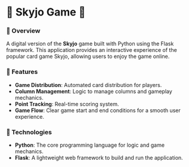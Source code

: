 # 🌈 Skyjo Game 🌈

### 🚀 Overview
A digital version of the **Skyjo** game built with Python using the Flask framework. This application provides an interactive experience of the popular card game Skyjo, allowing users to enjoy the game online.

### 🛒 Features
- **Game Distribution**: Automated card distribution for players.
- **Column Management**: Logic to manage columns and gameplay mechanics.
- **Point Tracking**: Real-time scoring system.
- **Game Flow**: Clear game start and end conditions for a smooth user experience.

### 🔧 Technologies 
- **Python**: The core programming language for logic and game mechanics.
- **Flask**: A lightweight web framework to build and run the application.
